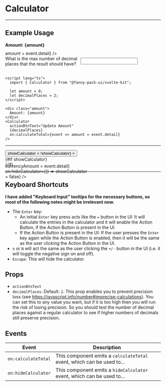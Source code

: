 <script lang="ts">
  import { Button, Calculator, CurrencyInput, Input } from "/src/lib";
  import Icon from "@iconify/svelte";

  let amount = 0;
  let currencyAmount = 0;
  let decimalPlaces = 2;
  let showCalculator = false;
</script>

# Calculator

---

## Example Usage

<div class="amount">
  Amount: {amount}
</div>
<Calculator
  actionBtnText="Update Amount"
  {decimalPlaces}
  on:calculateTotal={event => amount = event.detail} 
/>
<br>
<div class="decimal-places-group">
  <div class="label">What is the max number of decimal<br>places that the result should have?</div>
  <div class="input">
    <Input
      type="number"
      bind:value={decimalPlaces}
    />
  </div>
</div>

<br>

```svelte
<script lang="ts">
  import { Calculator } from "@fanny-pack-ui/svelte-kit";

  let amount = 0;
  let decimalPlaces = 2;
</script>

<div class="amount">
  Amount: {amount}
</div>
<Calculator
  actionBtnText="Update Amount"
  {decimalPlaces}
  on:calculateTotal={event => amount = event.detail} 
/>
```

---

<div class="calc-group">
  <div class="input-btn-group">
    <CurrencyInput bind:value={currencyAmount} />
    <Button
      btnIcon=""
      bgColor="var(--secondary-color)"
      borderColor="var(--secondary-color)"
      padding="10px"
      on:click={() => showCalculator = !showCalculator}
    >
      <Icon icon="bx:calculator" width="20" />
    </Button>
  </div>
  {#if showCalculator}
    <div class="calc-container-outer">
      <div class="calc-container-inner">
        <Calculator
          on:calculateTotal={event => currencyAmount = event.detail} 
          on:hideCalculator={() => showCalculator = false}
        />
      </div>
    </div>
  {/if}
</div>

---

## Keyboard Shortcuts

**I have added "Keyboard Input" tooltips for the necessary buttons, so most of the following notes might be irrelevant now.**

- The `Enter` key:
  - An initial `Enter` key press acts like the `=` button in the UI: It will calculate the entries in the calculator and it will enable the Action Button, if the Action Button is present in the UI.
  - If the Action Button is present in the UI: If the user presses the `Enter` key again while the Action Button is enabled, then it will be the same as the user clicking the Action Button in the UI.
- `n` or `N` will act the same as the user clicking the `+/-` button in the UI (i.e. it will toggle the negative sign on and off).
- `Escape`: This will hide the calculator.

## Props

- `actionBtnText`
- `decimalPlaces`: Default: `2`. This prop enables you to prevent precision loss (see https://javascript.info/number#imprecise-calculations). You can set this to any value you want, but if it is too high then you will run the risk of losing precision. So you should test the number of decimal places against a regular calculator to see if higher numbers of decimals still preserve precision.


## Events

<div class="responsive-table">

| Event | Description |
| ----- | ----------- |
| `on:calculateTotal` | This component emits a `calculateTotal` event, which can be used to... |
| `on:hideCalculator` | This component emits a `hideCalculator` event, which can be used to... |

</div>

<style>
  .amount {
    margin-bottom: 10px;
    font-weight: bold;
  }

  .decimal-places-group {
    display: flex;
    align-items: center;

    & .label {
      margin-right: 10px;
    }

    & .input {
      width: 70px;
    }
  }

  .calc-group {
    width: 275px;

    & .input-btn-group {
      display: flex;

      & :global(input) {
        margin-right: 4px;
      }
    }

    & .calc-container-outer {
      position: relative;
      display: flex;
      justify-content: flex-end;
      z-index: 100;

      & .calc-container-inner {
        position: absolute;
        top: 5px;
      }
    }
  }
</style>
